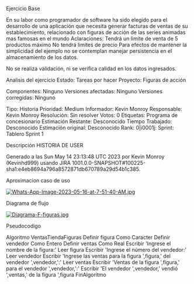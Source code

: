 Ejercicio Base


En su labor como programador de software ha sido elegido para el desarrollo de una aplicación que necesita generar facturas de ventas de su establecimiento, relacionado con figuras de acción de las series animadas mas famosas en el mundo 
Aclaraciones: 
Tendrá un limite de venta de 5 productos máximo 
No tendrá limites de precio 
Para efectos de mantener la simplicidad del ejemplo no se contemplan manejar persistencia 
en el almacenamiento de los datos. 

No se realiza validación, ni se verifica calidad en los datos ingresados.


Analisis del ejercicio 
Estado: Tareas por hacer Proyecto: Figuras de acción

Componentes: Ninguno Versiones afectadas: Ninguno Versiones corregidas: Ninguno

Tipo: Historia Prioridad: Medium Informador: Kevin Monroy  Responsable: Kevin Monroy Resolución: Sin resolver Votos: 0 Etiquetas: Programa de concesionario Estimación Restante: Desconocido Tiempo Trabajado: Desconocido Estimación original: Desconocido
Rank: 0|i0001j: Sprint: Tablero Sprint 1

Descripción HISTORIA DE USER

Generado a las Sun May 14 23:13:48 UTC 2023 por Kevin Monroy (Kevinhd999) usando JIRA 1001.0.0-SNAPSHOT#100225-sha1:e4eb8694a796a8572871db670789a29d54b1c385.



Aproximacion caso de uso 

[![Whats-App-Image-2023-05-16-at-7-51-40-AM.jpg](https://i.postimg.cc/pXXWRMXM/Whats-App-Image-2023-05-16-at-7-51-40-AM.jpg)](https://postimg.cc/c62yBjnF)

Diagrama de flujo 


[![Diagrama-F-figuras.jpg](https://i.postimg.cc/J7pNzB6n/Diagrama-F-figuras.jpg)](https://postimg.cc/QVW96VrG)


Pseudocodigo


Algoritmo VentasTiendaFiguras
Definir figura Como Caracter
Definir vendedor Como Entero
Definir ventas Como Real
Escribir 'Ingrese el nombre de la figura:'
Leer figura
Escribir 'Ingrese el número del vendedor:'
Leer vendedor
Escribir 'Ingrese las ventas para la figura ',figura,' del vendedor ',vendedor,':'
Leer ventas
Escribir 'Ventas de la figura ',figura,' para el vendedor ',vendedor,':'
Escribir 'El vendedor ',vendedor,' vendió ',ventas,' de la figura ',figura
FinAlgoritmo
